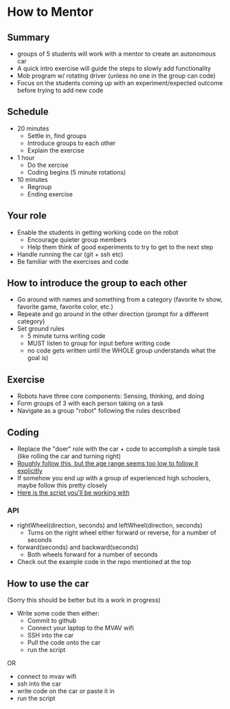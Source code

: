 # How to Mentor

## Summary
- groups of 5 students will work with a mentor to create an autonomous car
- A quick intro exercise will guide the steps to slowly add functionality
- Mob program w/ rotating driver (unless no one in the group can code)
- Focus on the students coming up with an experiment/expected outcome before trying to add new code

## Schedule
- 20 minutes
  - Settle in, find groups
  - Introduce groups to each other
  - Explain the exercise
- 1 hour
  - Do the xercise
  - Coding begins (5 minute rotations)
- 10 minutes
  - Regroup
  - Ending exercise
  
## Your role
- Enable the students in getting working code on the robot
  - Encourage quieter group members
  - Help them think of good experiments to try to get to the next step
- Handle running the car (git + ssh etc)
- Be familiar with the exercises and code
  
## How to introduce the group to each other
- Go around with names and something from a category (favorite tv show, favorite game, favorite color, etc.)
- Repeate and go around in the other direction (prompt for a different category)
- Set ground rules
  - 5 minute turns writing code
  - MUST listen to group for input before writing code
  - no code gets written until the WHOLE group understands what the goal is)

## Exercise
- Robots have three core components: Sensing, thinking, and doing
- Form groups of 3 with each person taking on a task
- Navigate as a group "robot" following the rules described

## Coding
- Replace the "doer" role with the car + code to accomplish a simple task (like rolling the car and turning right)
- [Roughly follow this, but the age range seems too low to follow it explicitly](https://github.com/sturzl/mvavlabs/blob/master/labs/The%20Three%20Components%20of%20an%20Autonomous%20Robot.md)
- If somehow you end up with a group of experienced high schoolers, maybe follow this pretty closely
- [Here is the script you'll be working with](https://github.com/MVAV/car1/blob/master/car_script.py)

### API
- rightWheel(direction, seconds)  and leftWheel(direction, seconds)
  - Turns on the right wheel either forward or reverse, for a number of seconds
- forward(seconds) and backward(seconds)
  - Both wheels forward for a number of seconds
- Check out the example code in the repo mentioned at the top

## How to use the car

(Sorry this should be better but its a work in progress)

- Write some code then either:
  - Commit to github
  - Connect your laptop to the MVAV wifi
  - SSH into the car
  - Pull the code onto the car
  - run the script
  
OR

  - connect to mvav wifi
  - ssh into the car
  - write code on the car or paste it in
  - run the script
